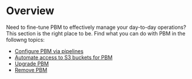 # Overview

Need to fine-tune PBM to effectively manage your day-to-day operations? This section is the right place to be. Find what you can do with PBM in the followng topics:

* [Configure PBM via pipelines](configure-remotely.md)
* [Automate access to S3 buckets for PBM](automate-s3-access.md)
* [Upgrade PBM](upgrading.md)
* [Remove PBM](uninstalling.md)